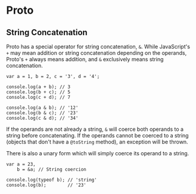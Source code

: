 # Proto

## String Concatenation

Proto has a special operator for string concatenation, `&`.  While JavaScript's `+` may mean addition or string concatenation depending on the operands, Proto's `+` always means addition, and `&` exclusively means string concatenation.

	var a = 1, b = 2, c = '3', d = '4';

	console.log(a + b); // 3
	console.log(b + c); // 5
	console.log(c + d); // 7

	console.log(a & b); // '12'
	console.log(b & c); // '23'
	console.log(c & d); // '34'

If the operands are not already a string, `&` will coerce both operands to a string before concatenating.  If the operands cannot be coerced to a string (objects that don't have a `@toString` method), an exception will be thrown.

There is also a unary form which will simply coerce its operand to a string.

	var a = 23,
		b = &a; // String coercion

	console.log(typeof b); // 'string'
	console.log(b);        // '23'